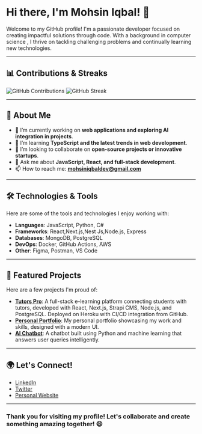 # Hi there, I'm Mohsin Iqbal! 👋

Welcome to my GitHub profile! I'm a passionate developer focused on creating impactful solutions through code. With a background in computer science , I thrive on tackling challenging problems and continually learning new technologies.

---

## 📊 Contributions & Streaks

![GitHub Contributions](https://github-profile-summary-cards.vercel.app/api/cards/repos-per-language?username=m-mohsin-iqbal&theme=dracula)
![GitHub Streak](https://github-readme-streak-stats.herokuapp.com/?user=m-mohsin-iqbal&theme=dracula)

---

## 🚀 About Me

- 🔭 I’m currently working on **web applications and exploring AI integration in projects**.
- 🌱 I’m learning **TypeScript and the latest trends in web development**.
- 👯 I’m looking to collaborate on **open-source projects or innovative startups**.
- 💬 Ask me about **JavaScript, React, and full-stack development**.
- 📫 How to reach me: **[mohsiniqbaldev@gmail.com](mailto:mohsiniqbaldev@gmail.com)**

---

## 🛠️ Technologies & Tools

Here are some of the tools and technologies I enjoy working with:

- **Languages**: JavaScript, Python, C#
- **Frameworks**: React,Next.js,Nest Js,Node.js, Express
- **Databases**: MongoDB, PostgreSQL
- **DevOps**: Docker, GitHub Actions, AWS
- **Other**: Figma, Postman, VS Code

---

## 🌟 Featured Projects

Here are a few projects I'm proud of:

- [**Tutors Pro**](https://tutors-pro-fe-f914c532a332.herokuapp.com/):  A full-stack e-learning platform connecting students with tutors, developed with React, Next.js, Strapi CMS, Node.js, and PostgreSQL. Deployed on Heroku with CI/CD integration from GitHub.
- [**Personal Portfolio**](https://github.com/m-mohsin-iqbal/portfolio): My personal portfolio showcasing my work and skills, designed with a modern UI.
- [**AI Chatbot**](https://github.com/m-mohsin-iqbal/ai-chatbot): A chatbot built using Python and machine learning that answers user queries intelligently.

---

## 🌍 Let's Connect!

- [LinkedIn](https://www.linkedin.com/in/m-mohsin-iqbal)
- [Twitter](https://twitter.com/mohsin_iqbal)
- [Personal Website](https://mohsin-iqbal.dev)

---

### Thank you for visiting my profile! Let's collaborate and create something amazing together! 😄
